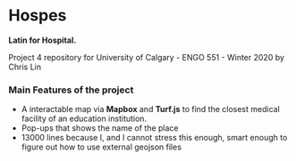 # Hospes
**Latin for Hospital.**

Project 4 repository for University of Calgary - ENGO 551 - Winter 2020 by Chris Lin

### Main Features of the project
* A interactable map via **Mapbox** and **Turf.js** to find the closest medical facility of an education institution.
* Pop-ups that shows the name of the place
* 13000 lines because I, and I cannot stress this enough, smart enough to figure out how to use external geojson files
